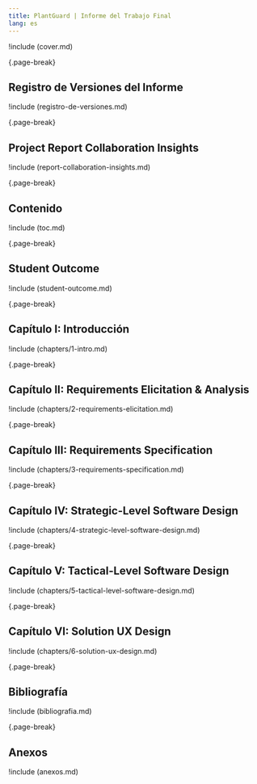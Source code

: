 ```yaml
---
title: PlantGuard | Informe del Trabajo Final
lang: es
---
```


!include (cover.md)

{.page-break}

## Registro de Versiones del Informe

!include (registro-de-versiones.md)

{.page-break}

## Project Report Collaboration Insights

!include (report-collaboration-insights.md)

{.page-break}

## Contenido

!include (toc.md)

{.page-break}

## Student Outcome

!include (student-outcome.md)

{.page-break}

## Capítulo I: Introducción

!include (chapters/1-intro.md)

{.page-break}

## Capítulo II: Requirements Elicitation & Analysis

!include (chapters/2-requirements-elicitation.md)

{.page-break}

## Capítulo III: Requirements Specification

!include (chapters/3-requirements-specification.md)

{.page-break}

## Capítulo IV: Strategic-Level Software Design

!include (chapters/4-strategic-level-software-design.md)

{.page-break}

## Capítulo V: Tactical-Level Software Design

!include (chapters/5-tactical-level-software-design.md)

{.page-break}

## Capítulo VI: Solution UX Design

!include (chapters/6-solution-ux-design.md)

{.page-break}

<!-- ## Capítulo VII: Product Implementation, Validation & Deployment

!include (chapters/7-product-implementation.md)

{.page-break}

## Conclusiones

!include (conclusiones.md)

{.page-break} -->

## Bibliografía

!include (bibliografia.md)

{.page-break}

## Anexos

!include (anexos.md)
